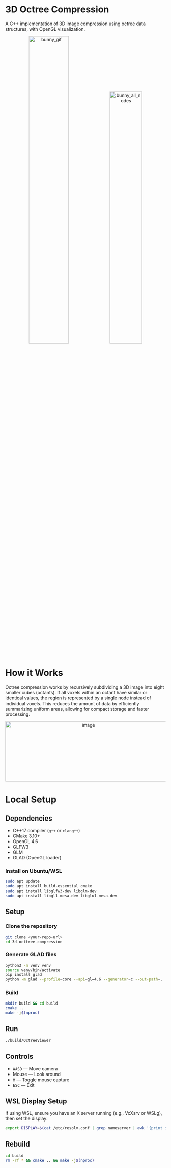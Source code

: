 # 3D Octree Compression

A C++ implementation of 3D image compression using octree data structures, with OpenGL visualization.

<p align="center">
  <img src="https://github.com/user-attachments/assets/bfb98448-b7a4-4b69-8182-5201847749fa" alt="bunny_gif" width="49.7%" />
  <img src="https://github.com/user-attachments/assets/70507d24-57bd-4922-ac48-ced328385b10" alt="bunny_all_nodes" width="45%" />
</p>

# How it Works

Octree compression works by recursively subdividing a 3D image into eight smaller cubes (octants). If all voxels within an octant have similar or identical values, the region is represented by a single node instead of individual voxels. This reduces the amount of data by efficiently summarizing uniform areas, allowing for compact storage and faster processing.

<p align="center">
  <img width="507" height="188" alt="image" src="https://github.com/user-attachments/assets/b7ccb38a-95a3-44cb-ac2c-31cfd53cc35f" />
</p>

# Local Setup

## Dependencies

- C++17 compiler (`g++` or `clang++`)
- CMake 3.10+
- OpenGL 4.6
- GLFW3
- GLM
- GLAD (OpenGL loader)

### Install on Ubuntu/WSL

```bash
sudo apt update
sudo apt install build-essential cmake
sudo apt install libglfw3-dev libglm-dev
sudo apt install libgl1-mesa-dev libglu1-mesa-dev
```

## Setup

### Clone the repository

```bash
git clone <your-repo-url>
cd 3d-octtree-compression
```

### Generate GLAD files

```bash
python3 -m venv venv
source venv/bin/activate
pip install glad
python -m glad --profile=core --api=gl=4.6 --generator=c --out-path=.
```

### Build

```bash
mkdir build && cd build
cmake ..
make -j$(nproc)
```

## Run

```bash
./build/OctreeViewer
```

## Controls

- `WASD` — Move camera
- Mouse — Look around
- `M` — Toggle mouse capture
- `ESC` — Exit

## WSL Display Setup

If using WSL, ensure you have an X server running (e.g., VcXsrv or WSLg), then set the display:

```bash
export DISPLAY=$(cat /etc/resolv.conf | grep nameserver | awk '{print $2}'):0.0
```

## Rebuild

```bash
cd build
rm -rf * && cmake .. && make -j$(nproc)
```
